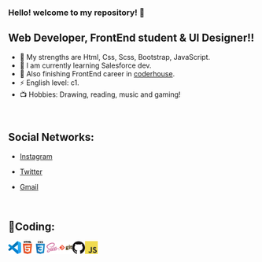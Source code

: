 ### Hello! welcome to my repository!  👋

## Web Developer, FrontEnd student & UI Designer!!


- 🌱 My strengths are Html, Css, Scss, Bootstrap, JavaScript.
- 👯 I am currently learning Salesforce dev.
- 🥅 Also finishing FrontEnd career in [coderhouse][website].
- ⚡ English level: c1.
- 📺 Hobbies: Drawing, reading, music and gaming!

<br />

## Social Networks:

- [Instagram][Instagram]

- [Twitter][Twitter]

- [Gmail][Gmail]



<br />


## 🚀Coding:
<img align="left" alt="Visual Studio Code" width="26px" src="https://raw.githubusercontent.com/github/explore/80688e429a7d4ef2fca1e82350fe8e3517d3494d/topics/visual-studio-code/visual-studio-code.png" />
<img align="left" alt="HTML5" width="26px" src="https://raw.githubusercontent.com/github/explore/80688e429a7d4ef2fca1e82350fe8e3517d3494d/topics/html/html.png" />
<img align="left" alt="CSS3" width="26px" src="https://raw.githubusercontent.com/github/explore/80688e429a7d4ef2fca1e82350fe8e3517d3494d/topics/css/css.png" />
<img align="left" alt="Sass" width="26px" src="https://raw.githubusercontent.com/github/explore/80688e429a7d4ef2fca1e82350fe8e3517d3494d/topics/sass/sass.png" />
<img align="left" alt="Git" width="26px" src="https://raw.githubusercontent.com/github/explore/80688e429a7d4ef2fca1e82350fe8e3517d3494d/topics/git/git.png" />
<img align="left" alt="GitHub" width="26px" src="https://raw.githubusercontent.com/github/explore/78df643247d429f6cc873026c0622819ad797942/topics/github/github.png" />
<img align="left" alt="JavaScript" width="26px" src="https://raw.githubusercontent.com/github/explore/80688e429a7d4ef2fca1e82350fe8e3517d3494d/topics/javascript/javascript.png" />



<br />

<br />


<!--LINKS-->
[website]:https://www.coderhouse.com/
[Instagram]:https://www.instagram.com/naweliano/
[Twitter]:https://twitter.com/naweliano/
[Gmail]:mailto:vermilionx123@gmail.com/






